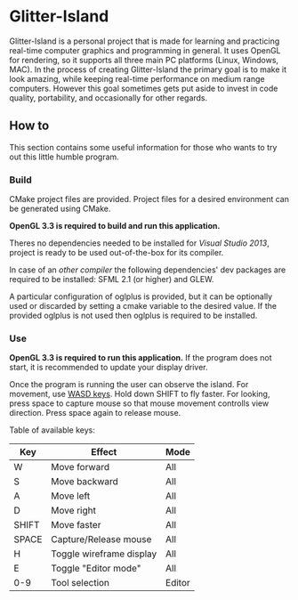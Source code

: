 
Glitter-Island
==============

Glitter-Island is a personal project that is made for learning and practicing
real-time computer graphics and programming in general. It uses OpenGL for rendering, 
so it supports all three main PC platforms (Linux, Windows, MAC). In the process of 
creating Glitter-Island the primary goal is to make it look amazing, while 
keeping real-time performance on medium range computers. However this goal 
sometimes gets put aside to invest in code quality, portability, and 
occasionally for other regards.

## How to

This section contains some useful information for those who wants to 
try out this little humble program.

### Build

CMake project files are provided. Project files for a desired environment 
can be generated using CMake.

**OpenGL 3.3 is required to build and run this application.**

Theres no dependencies needed to be installed for _Visual Studio 2013_, project is 
ready to be used out-of-the-box for its compiler.

In case of an _other compiler_ the following dependencies' dev packages are required to be installed:
SFML 2.1 (or higher) and GLEW.

A particular configuration of oglplus is provided, but it can be optionally used or 
discarded by setting a cmake variable to the desired value. If the provided oglplus 
is not used then oglplus is required to be installed.

### Use

**OpenGL 3.3 is required to run this application.** If the program does not start, 
it is recommended to update your display driver.

Once the program is running the user can observe the island. 
For movement, use [WASD keys](https://en.wikipedia.org/wiki/Arrow_keys#WASD_keys). 
Hold down SHIFT to fly faster. For looking, press space to capture mouse so that mouse movement 
controlls view direction. Press space again to release mouse. 

Table of available keys:

| Key   | Effect                        | Mode   |
|-------|-------------------------------|--------|
| W     | Move forward                  | All    |
| S     | Move backward                 | All    |
| A     | Move left                     | All    |
| D     | Move right                    | All    |
| SHIFT | Move faster                   | All    |
| SPACE | Capture/Release mouse         | All    |
| H     | Toggle wireframe display      | All    |
| E     | Toggle "Editor mode"          | All    |
| 0-9   | Tool selection                | Editor |
